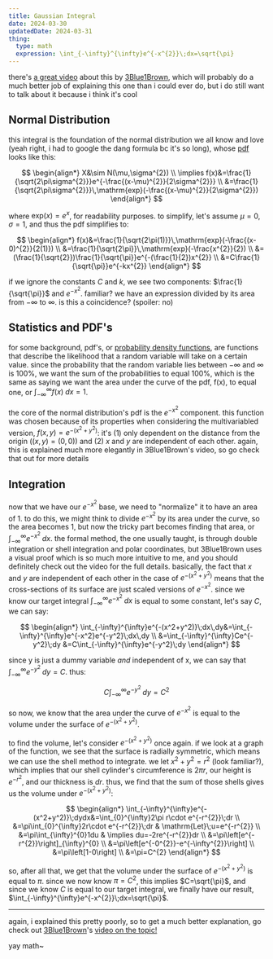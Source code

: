 ```yaml
---
title: Gaussian Integral
date: 2024-03-30
updatedDate: 2024-03-31
thing:
  type: math
  expression: \int_{-\infty}^{\infty}e^{-x^{2}}\;dx=\sqrt{\pi}
---
```


there's [a great video](https://youtu.be/cy8r7WSuT1I?si=Iog6M8q6-B01h_EB) about this by [3Blue1Brown](https://www.youtube.com/@3blue1brown), which will probably do a much better job of explaining this one than i could ever do, but i do still want to talk about it because i think it's cool

## Normal Distribution

this integral is the foundation of the normal distribution we all know and love (yeah right, i had to google the dang formula bc it's so long), whose [pdf](https://en.wikipedia.org/wiki/Probability_density_function) looks like this:

$$
\begin{align*}
X&\sim N(\mu,\sigma^{2}) \\
\implies f(x)&=\frac{1}{\sqrt{2\pi\sigma^{2}}}e^{-\frac{(x-\mu)^{2}}{2\sigma^{2}}} \\
&=\frac{1}{\sqrt{2\pi\sigma^{2}}}\,\mathrm{exp}(-\frac{(x-\mu)^{2}}{2\sigma^{2}})
\end{align*}
$$

where $\mathrm{exp}(x)=e^{x}$, for readability purposes. to simplify, let's assume $\mu=0,\sigma=1$, and thus the pdf simplifies to:

$$
\begin{align*}
f(x)&=\frac{1}{\sqrt{2\pi(1)}}\,\mathrm{exp}(-\frac{(x-0)^{2}}{2(1)}) \\
&=\frac{1}{\sqrt{2\pi}}\,\mathrm{exp}(-\frac{x^{2}}{2}) \\
&=(\frac{1}{\sqrt{2}})\frac{1}{\sqrt{\pi}}e^{-(\frac{1}{2})x^{2}} \\
&=C\frac{1}{\sqrt{\pi}}e^{-kx^{2}}
\end{align*}
$$

if we ignore the constants $C$ and $k$, we see two components: $\frac{1}{\sqrt{\pi}}$ and $e^{-x^{2}}$. familiar? we have an expression divided by its area from $-\infty$ to $\infty$. is this a coincidence? (spoiler: no)

## Statistics and PDF's

for some background, pdf's, or [probability density functions](https://en.wikipedia.org/wiki/Probability_density_function), are functions that describe the likelihood that a random variable will take on a certain value. since the probability that the random variable lies between $-\infty$ and $\infty$ is 100%, we want the sum of the probabilities to equal 100%, which is the same as saying we want the area under the curve of the pdf, f(x), to equal one, or $\int_{-\infty}^{\infty}f(x)\;dx=1$.

the core of the normal distribution's pdf is the $e^{-x^{2}}$ component. this function was chosen because of its properties when considering the multivariabled version, $f(x,y)=e^{-(x^{2}+y^{2})}$: it's (1) only dependent on the distance from the origin ($(x,y)=(0,0)$) and (2) $x$ and $y$ are independent of each other. again, this is explained much more elegantly in 3Blue1Brown's video, so go check that out for more details

## Integration

now that we have our $e^{-x^{2}}$ base, we need to "normalize" it to have an area of 1. to do this, we might think to divide $e^{-x^{2}}$ by its area under the curve, so the area becomes 1, but now the tricky part becomes finding that area, or $\int_{-\infty}^{\infty}e^{-x^{2}}\;dx$. the formal method, the one usually taught, is through double integration or shell integration and polar coordinates, but 3Blue1Brown uses a visual proof which is so much more intuitive to me, and you should definitely check out the video for the full details. basically, the fact that $x$ and $y$ are independent of each other in the case of $e^{-(x^{2}+y^{2})}$ means that the cross-sections of its surface are just scaled versions of $e^{-x^{2}}$. since we know our target integral $\int_{-\infty}^{\infty}e^{-x^{2}}\;dx$ is equal to some constant, let's say $C$, we can say:

$$
\begin{align*}
\int_{-\infty}^{\infty}e^{-(x^2+y^2)}\;dx\,dy&=\int_{-\infty}^{\infty}e^{-x^2}e^{-y^2}\;dx\,dy \\
&=\int_{-\infty}^{\infty}Ce^{-y^2}\;dy
&=C\int_{-\infty}^{\infty}e^{-y^2}\;dy
\end{align*}
$$

since y is just a dummy variable _and_ independent of x, we can say that $\int_{-\infty}^{\infty}e^{-y^2}\;dy=C$. thus:

$$
C\int_{-\infty}^{\infty}e^{-y^2}\;dy=C^{2}
$$

so now, we know that the area under the curve of $e^{-x^{2}}$ is equal to the volume under the surface of $e^{-(x^2+y^2)}$.

to find the volume, let's consider $e^{-(x^2+y^2)}$ once again. if we look at a graph of the function, we see that the surface is radially symmetric, which means we can use the shell method to integrate. we let $x^2+y^2=r^2$ (look familiar?), which implies that our shell cylinder's circumference is $2\pi r$, our height is $e^{-r^{2}}$, and our thickness is $dr$. thus, we find that the sum of those shells gives us the volume under $e^{-(x^2+y^2)}$:

$$
\begin{align*}
\int_{-\infty}^{\infty}e^{-(x^2+y^2)}\;dydx&=\int_{0}^{\infty}2\pi r\cdot e^{-r^{2}}\;dr \\
&=\pi\int_{0}^{\infty}2r\cdot e^{-r^{2}}\;dr & \mathrm{Let}\;u=e^{-r^{2}} \\
&=\pi\int_{\infty}^{0}1du & \implies du=-2re^{-r^{2}}dr \\
&=\pi\left[e^{-r^{2}}\right]_{\infty}^{0} \\
&=\pi\left[e^{-0^{2}}-e^{-\infty^{2}}\right] \\
&=\pi\left[1-0\right] \\
&=\pi=C^{2}
\end{align*}
$$

so, after all that, we get that the volume under the surface of $e^{-(x^2+y^2)}$ is equal to $\pi$. since we now know $\pi=C^{2}$, this implies $C=\sqrt{\pi}$, and since we know $C$ is equal to our target integral, we finally have our result, $\int_{-\infty}^{\infty}e^{-x^{2}}\;dx=\sqrt{\pi}$.

---

again, i explained this pretty poorly, so to get a much better explanation, go check out [3Blue1Brown](https://www.youtube.com/@3blue1brown)'s [video on the topic!](https://youtu.be/cy8r7WSuT1I?si=Iog6M8q6-B01h_EB)

yay math~
